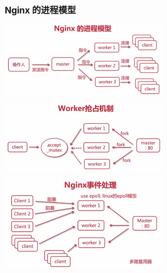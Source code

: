 # Nginx 的进程模型

![image-20211021160337146](assets/image-20211021160337146.png)

![image-20211021160520719](assets/image-20211021160520719.png)



![image-20211021161054290](assets/image-20211021161054290.png)